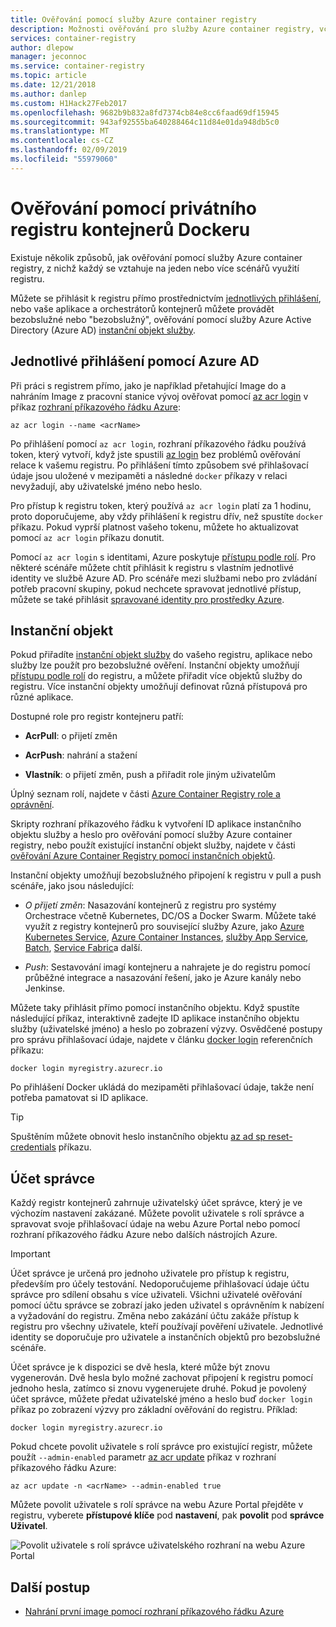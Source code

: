 ```yaml
---
title: Ověřování pomocí služby Azure container registry
description: Možnosti ověřování pro služby Azure container registry, včetně přihlášení pomocí Azure Active Directory identitu, používání instančních objektů a pomocí přihlašovacích údajů správce volitelné.
services: container-registry
author: dlepow
manager: jeconnoc
ms.service: container-registry
ms.topic: article
ms.date: 12/21/2018
ms.author: danlep
ms.custom: H1Hack27Feb2017
ms.openlocfilehash: 9682b9b832a8fd7374cb84e8cc6faad69df15945
ms.sourcegitcommit: 943af92555ba640288464c11d84e01da948db5c0
ms.translationtype: MT
ms.contentlocale: cs-CZ
ms.lasthandoff: 02/09/2019
ms.locfileid: "55979060"
---
```

# <a name="authenticate-with-a-private-docker-container-registry"></a>Ověřování pomocí privátního registru kontejnerů Dockeru

Existuje několik způsobů, jak ověřování pomocí služby Azure container registry, z nichž každý se vztahuje na jeden nebo více scénářů využití registru.

Můžete se přihlásit k registru přímo prostřednictvím [jednotlivých přihlášení](#individual-login-with-azure-ad), nebo vaše aplikace a orchestrátorů kontejnerů můžete provádět bezobslužné nebo "bezobslužný", ověřování pomocí služby Azure Active Directory (Azure AD) [ instanční objekt služby](#service-principal).

## <a name="individual-login-with-azure-ad"></a>Jednotlivé přihlášení pomocí Azure AD

Při práci s registrem přímo, jako je například přetahující Image do a nahráním Image z pracovní stanice vývoj ověřovat pomocí [az acr login](/cli/azure/acr?view=azure-cli-latest#az-acr-login) v příkaz [rozhraní příkazového řádku Azure](/cli/azure/install-azure-cli):

```azurecli
az acr login --name <acrName>
```

Po přihlášení pomocí `az acr login`, rozhraní příkazového řádku používá token, který vytvoří, když jste spustili [az login](/cli/azure/reference-index#az-login) bez problémů ověřování relace k vašemu registru. Po přihlášení tímto způsobem své přihlašovací údaje jsou uložené v mezipaměti a následné `docker` příkazy v relaci nevyžadují, aby uživatelské jméno nebo heslo. 

Pro přístup k registru token, který používá `az acr login` platí za 1 hodinu, proto doporučujeme, aby vždy přihlášení k registru dřív, než spustíte `docker` příkazu. Pokud vyprší platnost vašeho tokenu, můžete ho aktualizovat pomocí `az acr login` příkazu donutit. 

Pomocí `az acr login` s identitami, Azure poskytuje [přístupu podle rolí](../role-based-access-control/role-assignments-portal.md). Pro některé scénáře můžete chtít přihlásit k registru s vlastním jednotlivé identity ve službě Azure AD. Pro scénáře mezi službami nebo pro zvládání potřeb pracovní skupiny, pokud nechcete spravovat jednotlivé přístup, můžete se také přihlásit [spravované identity pro prostředky Azure](container-registry-authentication-managed-identity.md).

## <a name="service-principal"></a>Instanční objekt

Pokud přiřadíte [instanční objekt služby](../active-directory/develop/app-objects-and-service-principals.md) do vašeho registru, aplikace nebo služby lze použít pro bezobslužné ověření. Instanční objekty umožňují [přístupu podle rolí](../role-based-access-control/role-assignments-portal.md) do registru, a můžete přiřadit více objektů služby do registru. Více instanční objekty umožňují definovat různá přístupová pro různé aplikace.

Dostupné role pro registr kontejneru patří:

* **AcrPull**: o přijetí změn

* **AcrPush**: nahrání a stažení

* **Vlastník**: o přijetí změn, push a přiřadit role jiným uživatelům

Úplný seznam rolí, najdete v části [Azure Container Registry role a oprávnění](container-registry-roles.md).

Skripty rozhraní příkazového řádku k vytvoření ID aplikace instančního objektu služby a heslo pro ověřování pomocí služby Azure container registry, nebo použít existující instanční objekt služby, najdete v části [ověřování Azure Container Registry pomocí instančních objektů](container-registry-auth-service-principal.md).

Instanční objekty umožňují bezobslužného připojení k registru v pull a push scénáře, jako jsou následující:

  * *O přijetí změn*: Nasazování kontejnerů z registru pro systémy Orchestrace včetně Kubernetes, DC/OS a Docker Swarm. Můžete také využít z registry kontejnerů pro související služby Azure, jako [Azure Kubernetes Service](container-registry-auth-aks.md), [Azure Container Instances](container-registry-auth-aci.md), [služby App Service](../app-service/index.yml), [Batch](../batch/index.yml), [Service Fabric](/azure/service-fabric/)a další.

  * *Push*: Sestavování imagí kontejneru a nahrajete je do registru pomocí průběžné integrace a nasazování řešení, jako je Azure kanály nebo Jenkinse.

Můžete taky přihlásit přímo pomocí instančního objektu. Když spustíte následující příkaz, interaktivně zadejte ID aplikace instančního objektu služby (uživatelské jméno) a heslo po zobrazení výzvy. Osvědčené postupy pro správu přihlašovací údaje, najdete v článku [docker login](https://docs.docker.com/engine/reference/commandline/login/) referenčních příkazu:

```
docker login myregistry.azurecr.io
```

Po přihlášení Docker ukládá do mezipaměti přihlašovací údaje, takže není potřeba pamatovat si ID aplikace.

> [!TIP]
> Spuštěním můžete obnovit heslo instančního objektu [az ad sp reset-credentials](/cli/azure/ad/sp?view=azure-cli-latest) příkazu.
>

## <a name="admin-account"></a>Účet správce

Každý registr kontejnerů zahrnuje uživatelský účet správce, který je ve výchozím nastavení zakázané. Můžete povolit uživatele s rolí správce a spravovat svoje přihlašovací údaje na webu Azure Portal nebo pomocí rozhraní příkazového řádku Azure nebo dalších nástrojích Azure.

> [!IMPORTANT]
> Účet správce je určená pro jednoho uživatele pro přístup k registru, především pro účely testování. Nedoporučujeme přihlašovací údaje účtu správce pro sdílení obsahu s více uživateli. Všichni uživatelé ověřování pomocí účtu správce se zobrazí jako jeden uživatel s oprávněním k nabízení a vyžadování do registru. Změna nebo zakázání účtu zakáže přístup k registru pro všechny uživatele, kteří používají pověření uživatele. Jednotlivé identity se doporučuje pro uživatele a instančních objektů pro bezobslužné scénáře.
>

Účet správce je k dispozici se dvě hesla, které může být znovu vygenerován. Dvě hesla bylo možné zachovat připojení k registru pomocí jednoho hesla, zatímco si znovu vygenerujete druhé. Pokud je povolený účet správce, můžete předat uživatelské jméno a heslo buď `docker login` příkaz po zobrazení výzvy pro základní ověřování do registru. Příklad:

```
docker login myregistry.azurecr.io 
```


Pokud chcete povolit uživatele s rolí správce pro existující registr, můžete použít `--admin-enabled` parametr [az acr update](/cli/azure/acr?view=azure-cli-latest#az-acr-update) příkaz v rozhraní příkazového řádku Azure:

```azurecli
az acr update -n <acrName> --admin-enabled true
```

Můžete povolit uživatele s rolí správce na webu Azure Portal přejděte v registru, vyberete **přístupové klíče** pod **nastavení**, pak **povolit** pod **správce Uživatel**.

![Povolit uživatele s rolí správce uživatelského rozhraní na webu Azure Portal][auth-portal-01]

## <a name="next-steps"></a>Další postup

* [Nahrání první image pomocí rozhraní příkazového řádku Azure](container-registry-get-started-azure-cli.md)

<!-- IMAGES -->
[auth-portal-01]: ./media/container-registry-authentication/auth-portal-01.png
